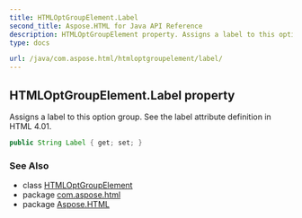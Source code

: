 ```yaml
---
title: HTMLOptGroupElement.Label
second_title: Aspose.HTML for Java API Reference
description: HTMLOptGroupElement property. Assigns a label to this option group. See the label attribute definition in HTML 4.01
type: docs

url: /java/com.aspose.html/htmloptgroupelement/label/
---
```

## HTMLOptGroupElement.Label property

Assigns a label to this option group. See the label attribute definition in HTML 4.01.

```java
public String Label { get; set; }
```

### See Also

* class [HTMLOptGroupElement](../)
* package [com.aspose.html](../../../com.aspose.html/)
* package [Aspose.HTML](../../../)
